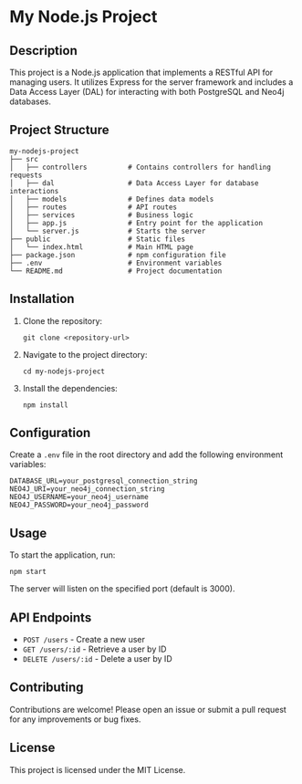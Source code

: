 # My Node.js Project

## Description
This project is a Node.js application that implements a RESTful API for managing users. It utilizes Express for the server framework and includes a Data Access Layer (DAL) for interacting with both PostgreSQL and Neo4j databases.

## Project Structure
```
my-nodejs-project
├── src
│   ├── controllers          # Contains controllers for handling requests
│   ├── dal                  # Data Access Layer for database interactions
│   ├── models               # Defines data models
│   ├── routes               # API routes
│   ├── services             # Business logic
│   ├── app.js               # Entry point for the application
│   └── server.js            # Starts the server
├── public                   # Static files
│   └── index.html           # Main HTML page
├── package.json             # npm configuration file
├── .env                     # Environment variables
└── README.md                # Project documentation
```

## Installation
1. Clone the repository:
   ```
   git clone <repository-url>
   ```
2. Navigate to the project directory:
   ```
   cd my-nodejs-project
   ```
3. Install the dependencies:
   ```
   npm install
   ```

## Configuration
Create a `.env` file in the root directory and add the following environment variables:
```
DATABASE_URL=your_postgresql_connection_string
NEO4J_URI=your_neo4j_connection_string
NEO4J_USERNAME=your_neo4j_username
NEO4J_PASSWORD=your_neo4j_password
```

## Usage
To start the application, run:
```
npm start
```
The server will listen on the specified port (default is 3000).

## API Endpoints
- `POST /users` - Create a new user
- `GET /users/:id` - Retrieve a user by ID
- `DELETE /users/:id` - Delete a user by ID

## Contributing
Contributions are welcome! Please open an issue or submit a pull request for any improvements or bug fixes.

## License
This project is licensed under the MIT License.